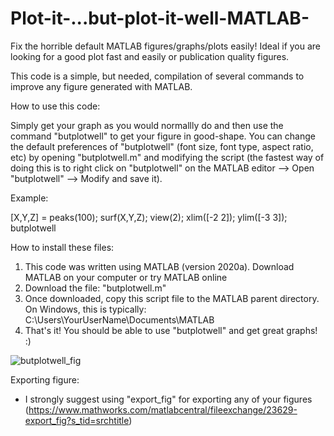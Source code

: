 # Plot-it-...but-plot-it-well-MATLAB-

Fix the horrible default MATLAB figures/graphs/plots easily! Ideal if you are looking for a good plot fast and easily or publication quality figures.

This code is a simple, but needed, compilation of several commands to improve any figure generated with MATLAB.

How to use this code:

Simply get your graph as you would normallly do and then use the command "butplotwell" to get your figure in good-shape. You can change the default preferences of "butplotwell" (font size, font type, aspect ratio, etc) by opening "butplotwell.m" and modifying the script (the fastest way of doing this is to right click on "butplotwell" on the MATLAB editor --> Open "butplotwell" --> Modify and save it).

Example:

[X,Y,Z] = peaks(100);
surf(X,Y,Z); view(2);
xlim([-2 2]); ylim([-3 3]);
butplotwell

How to install these files:

1. This code was written using MATLAB (version 2020a). Download MATLAB on your computer or try MATLAB online
2. Download the file: "butplotwell.m"
4. Once downloaded, copy this script file to the MATLAB parent directory. On Windows, this is typically: C:\Users\YourUserName\Documents\MATLAB
5. That's it! You should be able to use "butplotwell" and get great graphs! :)

![butplotwell_fig](https://user-images.githubusercontent.com/26829946/124506333-43530a00-dd80-11eb-9fc0-fb11eb05a8c6.png)


Exporting figure:

* I strongly suggest using "export_fig" for exporting any of your figures (https://www.mathworks.com/matlabcentral/fileexchange/23629-export_fig?s_tid=srchtitle)
